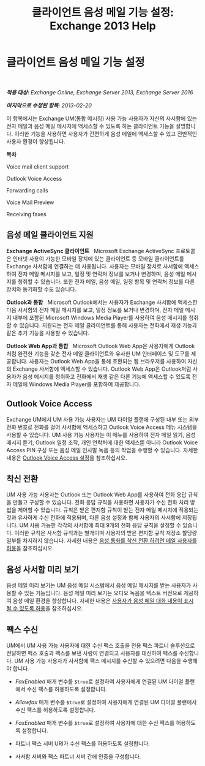 ﻿---
title: '클라이언트 음성 메일 기능 설정: Exchange 2013 Help'
TOCTitle: 클라이언트 음성 메일 기능 설정
ms:assetid: 5e661cfd-d34e-4caa-91a5-967bbecb75eb
ms:mtpsurl: https://technet.microsoft.com/ko-kr/library/JJ673529(v=EXCHG.150)
ms:contentKeyID: 50556004
ms.date: 05/22/2018
mtps_version: v=EXCHG.150
ms.translationtype: MT
---

# 클라이언트 음성 메일 기능 설정

 

_**적용 대상:** Exchange Online, Exchange Server 2013, Exchange Server 2016_

_**마지막으로 수정된 항목:** 2013-02-20_

이 항목에서는 Exchange UM(통합 메시징) 사용 가능 사용자가 자신의 사서함에 있는 전자 메일과 음성 메일 메시지에 액세스할 수 있도록 하는 클라이언트 기능을 설명합니다. 이러한 기능을 사용하면 사용자가 간편하게 음성 메일에 액세스할 수 있고 전반적인 사용자 환경이 향상됩니다.

**목차**

Voice mail client support

Outlook Voice Access

Forwarding calls

Voice Mail Preview

Receiving faxes

## 음성 메일 클라이언트 지원

**Exchange ActiveSync 클라이언트**   Microsoft Exchange ActiveSync 프로토콜은 인터넷 사용이 가능한 모바일 장치에 있는 클라이언트 등 모바일 클라이언트를 Exchange 사서함에 연결하는 데 사용됩니다. 사용자는 모바일 장치로 사서함에 액세스하여 전자 메일 메시지를 보고, 일정 및 연락처 정보를 보거나 변경하며, 음성 메일 메시지를 청취할 수 있습니다. 또한 전자 메일, 음성 메일, 일정 항목 및 연락처 정보를 다른 장치와 동기화할 수도 있습니다.

**Outlook과 통합**   Microsoft Outlook에서는 사용자가 Exchange 사서함에 액세스한 다음 사서함의 전자 메일 메시지를 보고, 일정 정보를 보거나 변경하며, 전자 메일 메시지 내부에 포함된 Microsoft Windows Media Player를 사용하여 음성 메시지를 청취할 수 있습니다. 지원되는 전자 메일 클라이언트를 통해 사용자는 전화에서 재생 기능과 같은 추가 기능을 사용할 수 있습니다.

**Outlook Web App과 통합**   Microsoft Outlook Web App은 사용자에게 Outlook처럼 완전한 기능을 갖춘 전자 메일 클라이언트와 유사한 UM 인터페이스 및 도구를 제공합니다. 사용자는 Outlook Web App을 통해 호환되는 웹 브라우저를 사용하여 자신의 Exchange 사서함에 액세스할 수 있습니다. Outlook Web App은 Outlook처럼 사용자가 음성 메시지를 청취하고 전화에서 재생 같은 다른 기능에 액세스할 수 있도록 전자 메일에 Windows Media Player를 포함하여 제공합니다.

## Outlook Voice Access

Exchange UM에서 UM 사용 가능 사용자는 UM 다이얼 플랜에 구성된 내부 또는 외부 전화 번호로 전화를 걸어 사서함에 액세스하고 Outlook Voice Access 메뉴 시스템을 사용할 수 있습니다. UM 사용 가능 사용자는 이 메뉴를 사용하여 전자 메일 읽기, 음성 메시지 듣기, Outlook 일정 조작, 개인 연락처에 대한 액세스뿐 아니라 Outlook Voice Access PIN 구성 또는 음성 메일 인사말 녹음 등의 작업을 수행할 수 있습니다. 자세한 내용은 [Outlook Voice Access 설정](https://docs.microsoft.com/ko-kr/exchange/voice-mail-unified-messaging/set-up-client-voice-mail-features/set-up-outlook-voice-access)을 참조하십시오.

## 착신 전환

UM 사용 가능 사용자는 Outlook 또는 Outlook Web App를 사용하여 전화 응답 규칙을 만들고 구성할 수 있습니다. 전화 응답 규칙을 사용하면 사용자가 수신 전화 처리 방법을 제어할 수 있습니다. 규칙은 받은 편지함 규칙이 받는 전자 메일 메시지에 적용되는 것과 유사하게 수신 전화에 적용되며, 다른 음성 설정과 함께 사용자의 사서함에 저장됩니다. UM 사용 가능한 각각의 사서함에 최대 9개의 전화 응답 규칙을 설정할 수 있습니다. 이러한 규칙은 사서함 규칙과는 별개이며 사용자의 받은 편지함 규칙 저장소 할당량 일부를 차지하지 않습니다. 자세한 내용은 [음성 통화를 착신 전환 하려면 메일 사용자를 허용](https://docs.microsoft.com/ko-kr/exchange/voice-mail-unified-messaging/set-up-client-voice-mail-features/allow-voice-mail-users-to-forward-calls)을 참조하십시오.

## 음성 사서함 미리 보기

음성 메일 미리 보기는 UM 음성 메일 시스템에서 음성 메일 메시지를 받는 사용자가 사용할 수 있는 기능입니다. 음성 메일 미리 보기는 오디오 녹음을 텍스트 버전으로 제공하여 음성 메일 환경을 향상합니다. 자세한 내용은 [사용자가 음성 메일 대화 내용이 표시 될 수 있도록 허용](https://docs.microsoft.com/ko-kr/exchange/voice-mail-unified-messaging/set-up-client-voice-mail-features/allow-users-to-see-a-voice-mail-transcript)을 참조하십시오.

## 팩스 수신

UM에서 UM 사용 가능 사용자에 대한 수신 팩스 호출을 전용 팩스 파트너 솔루션으로 전달하면 팩스 호출과 팩스를 보낸 사람이 연결되고 사용자를 대신하여 팩스를 수신합니다. UM 사용 가능 사용자가 사서함에 팩스 메시지를 수신할 수 있으려면 다음을 수행해야 합니다.

  - *FaxEnabled* 매개 변수를 `$true`로 설정하여 사용자에게 연결된 UM 다이얼 플랜에서 수신 팩스를 허용하도록 설정합니다.

  - *Allowfax* 매개 변수를 `$true`로 설정하여 사용자에게 연결된 UM 다이얼 플랜에서 수신 팩스를 허용하도록 설정합니다.

  - *FaxEnabled* 매개 변수를 `$true`로 설정하여 사용자에 대한 수신 팩스를 허용하도록 설정합니다.

  - 파트너 팩스 서버 URI가 수신 팩스를 허용하도록 설정합니다.

  - 사서함 서버와 팩스 파트너 서버 간에 인증을 구성합니다.

